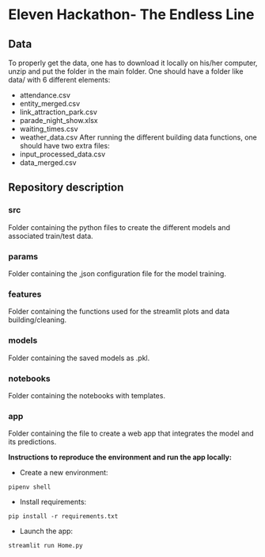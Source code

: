 # Eleven Hackathon- The Endless Line

## Data 

To properly get the data, one has to download it locally on his/her computer, unzip and put the folder in the main folder. One should have a folder like data/ with 6 different elements:
- attendance.csv
- entity_merged.csv
- link_attraction_park.csv
- parade_night_show.xlsx
- waiting_times.csv
- weather_data.csv
After running the different building data functions, one should have two extra files:
- input_processed_data.csv
- data_merged.csv

## Repository description

### src
Folder containing the python files to create the different models and associated train/test data.

### params
Folder containing the ,json configuration file for the model training.

### features
Folder containing the functions used for the streamlit plots and data building/cleaning.

### models
Folder containing the saved models as .pkl.

### notebooks
Folder containing the notebooks with templates.

### app
Folder containing the file to create a web app that integrates the model and its predictions.

**Instructions to reproduce the environment and run the app locally:**

- Create a new environment:

```pipenv shell```

- Install requirements:

```pip install -r requirements.txt```

- Launch the app:

```streamlit run Home.py```
